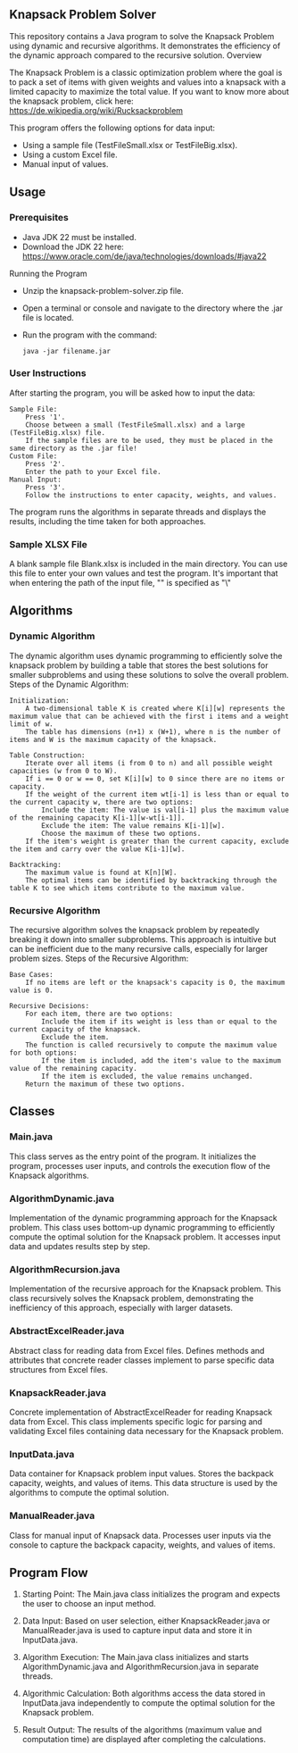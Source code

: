 ## Knapsack Problem Solver


This repository contains a Java program to solve the Knapsack Problem using dynamic and recursive algorithms. It demonstrates the efficiency of the dynamic approach compared to the recursive solution.
Overview

The Knapsack Problem is a classic optimization problem where the goal is to pack a set of items with given weights and values into a knapsack with a limited capacity to maximize the total value.
If you want to know more about the knapsack problem, click here: https://de.wikipedia.org/wiki/Rucksackproblem

This program offers the following options for data input:

- Using a sample file (TestFileSmall.xlsx or TestFileBig.xlsx).
- Using a custom Excel file.
- Manual input of values.




## Usage

### Prerequisites

- Java JDK 22 must be installed.
- Download the JDK 22 here: https://www.oracle.com/de/java/technologies/downloads/#java22

Running the Program

- Unzip the knapsack-problem-solver.zip file.
- Open a terminal or console and navigate to the directory where the .jar file is located.
- Run the program with the command:

      java -jar filename.jar

### User Instructions

After starting the program, you will be asked how to input the data:

    Sample File:
        Press '1'.
        Choose between a small (TestFileSmall.xlsx) and a large (TestFileBig.xlsx) file.
        If the sample files are to be used, they must be placed in the same directory as the .jar file!
    Custom File:
        Press '2'.
        Enter the path to your Excel file.
    Manual Input:
        Press '3'.
        Follow the instructions to enter capacity, weights, and values.

The program runs the algorithms in separate threads and displays the results, including the time taken for both approaches.

### Sample XLSX File

A blank sample file Blank.xlsx is included in the main directory. You can use this file to enter your own values and test the program.
It's important that when entering the path of the input file, "\" is specified as "\\"




## Algorithms

### Dynamic Algorithm

The dynamic algorithm uses dynamic programming to efficiently solve the knapsack problem by building a table that stores the best solutions for smaller subproblems and using these solutions to solve the overall problem.
Steps of the Dynamic Algorithm:

    Initialization:
        A two-dimensional table K is created where K[i][w] represents the maximum value that can be achieved with the first i items and a weight limit of w.
        The table has dimensions (n+1) x (W+1), where n is the number of items and W is the maximum capacity of the knapsack.

    Table Construction:
        Iterate over all items (i from 0 to n) and all possible weight capacities (w from 0 to W).
        If i == 0 or w == 0, set K[i][w] to 0 since there are no items or capacity.
        If the weight of the current item wt[i-1] is less than or equal to the current capacity w, there are two options:
            Include the item: The value is val[i-1] plus the maximum value of the remaining capacity K[i-1][w-wt[i-1]].
            Exclude the item: The value remains K[i-1][w].
            Choose the maximum of these two options.
        If the item's weight is greater than the current capacity, exclude the item and carry over the value K[i-1][w].

    Backtracking:
        The maximum value is found at K[n][W].
        The optimal items can be identified by backtracking through the table K to see which items contribute to the maximum value.

### Recursive Algorithm

The recursive algorithm solves the knapsack problem by repeatedly breaking it down into smaller subproblems. This approach is intuitive but can be inefficient due to the many recursive calls, especially for larger problem sizes.
Steps of the Recursive Algorithm:

    Base Cases:
        If no items are left or the knapsack's capacity is 0, the maximum value is 0.

    Recursive Decisions:
        For each item, there are two options:
            Include the item if its weight is less than or equal to the current capacity of the knapsack.
            Exclude the item.
        The function is called recursively to compute the maximum value for both options:
            If the item is included, add the item's value to the maximum value of the remaining capacity.
            If the item is excluded, the value remains unchanged.
        Return the maximum of these two options.
## Classes

### Main.java

This class serves as the entry point of the program.
It initializes the program, processes user inputs, and controls the execution flow of the Knapsack algorithms.

### AlgorithmDynamic.java

Implementation of the dynamic programming approach for the Knapsack problem.
This class uses bottom-up dynamic programming to efficiently compute the optimal solution for the Knapsack problem. It accesses input data and updates results step by step.

### AlgorithmRecursion.java

Implementation of the recursive approach for the Knapsack problem.
This class recursively solves the Knapsack problem, demonstrating the inefficiency of this approach, especially with larger datasets.

### AbstractExcelReader.java

Abstract class for reading data from Excel files.
Defines methods and attributes that concrete reader classes implement to parse specific data structures from Excel files.

### KnapsackReader.java

Concrete implementation of AbstractExcelReader for reading Knapsack data from Excel.
This class implements specific logic for parsing and validating Excel files containing data necessary for the Knapsack problem.

### InputData.java

Data container for Knapsack problem input values.
Stores the backpack capacity, weights, and values of items. This data structure is used by the algorithms to compute the optimal solution.

### ManualReader.java

Class for manual input of Knapsack data.
Processes user inputs via the console to capture the backpack capacity, weights, and values of items.



##  Program Flow

1. Starting Point: The Main.java class initializes the program and expects the user to choose an input method.

2. Data Input: Based on user selection, either KnapsackReader.java or ManualReader.java is used to capture input data and store it in InputData.java.

3. Algorithm Execution: The Main.java class initializes and starts AlgorithmDynamic.java and AlgorithmRecursion.java in separate threads.

3. Algorithmic Calculation: Both algorithms access the data stored in InputData.java independently to compute the optimal solution for the Knapsack problem.

4. Result Output: The results of the algorithms (maximum value and computation time) are displayed after completing the calculations.
